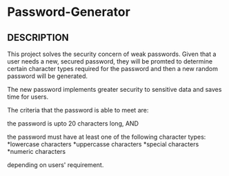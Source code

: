 # Password-Generator

## DESCRIPTION

This project solves the security concern of weak passwords. Given that a user needs a new, secured password, they will be promted to determine certain character types required for the password and then a new random password will be generated.

The new password implements greater security to sensitive data and saves time for users.

The criteria that the password is able to meet are:

the password is upto 20 characters long, AND

the password must have at least one of the following character types:
*lowercase characters
*uppercasse characters
*special characters
*numeric characters

depending on users' requirement.

